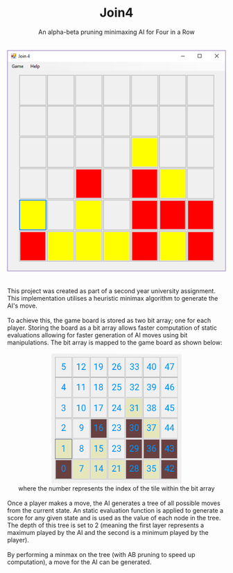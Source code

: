 <div align="center"><h1>Join4</h1></div>
<div align="center">An alpha-beta pruning minimaxing AI for Four in a Row</div>
<br><br>
<div align="center"><img src="https://raw.githubusercontent.com/AdamHirst/Join4/master/Screenshots/Display.png" /></div>
<br><br>
This project was created as part of a second year university assignment. This implementation utilises a heuristic minimax algorithm to generate the AI's move.
<br><br>
To achieve this, the game board is stored as two bit array; one for each player. Storing the board as a bit array allows faster computation of static evaluations allowing for faster generation of AI moves using bit manipulations. The bit array is mapped to the game board as shown below:
<br><br>
<div align="center"><img src="https://raw.githubusercontent.com/AdamHirst/Join4/master/Screenshots/DisplayGrid.png" width="300" height="300" /></div>
<div align="center">where the number represents the index of the tile within the bit array</div>
<br>
Once a player makes a move, the AI generates a tree of all possible moves from the current state. An static evaluation function is applied to generate a score for any given state and is used as the value of each node in the tree. The depth of this tree is set to 2 (meaning the first layer represents a maximum played by the AI and the second is a minimum played by the player).
<br><br>
By performing a minmax on the tree (with AB pruning to speed up computation), a move for the AI can be generated. 
